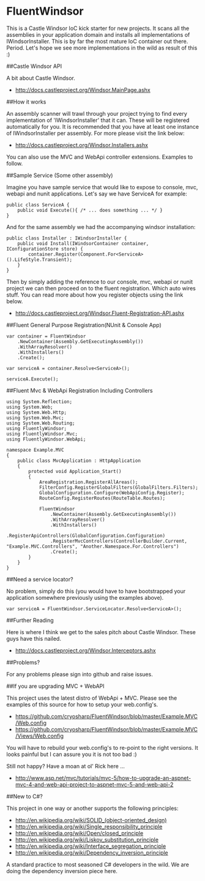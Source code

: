 FluentWindsor
=============

This is a Castle Windsor IoC kick starter for new projects. It scans all the assemblies in your application domain and installs all 
implementations of IWindsorInstaller. This is by far the most mature IoC container out there. Period. Let's hope we see more implementations 
in the wild as result of this :)

##Castle Windsor API

A bit about Castle Windsor.

 - http://docs.castleproject.org/Windsor.MainPage.ashx

##How it works

An assembly scanner will trawl through your project trying to find every implementation of 'IWindsorInstaller' that it can. These will be 
registered automatically for you. It is recommended that you have at least one instance of IWindsorInstaller per assembly. For more please visit 
the link below:

 - http://docs.castleproject.org/Windsor.Installers.ashx

You can also use the MVC and WebApi controller extensions. Examples to follow.

##Sample Service (Some other assembly)

Imagine you have sample service that would like to expose to console, mvc, webapi and nunit applications. Let's say we have ServiceA
for example: 

    public class ServiceA {
		public void Execute(){ /* ... does something ... */ }
	}

And for the same assembly we had the accompanying windsor installation:

    public class Installer : IWindsorInstaller {
		public void Install(IWindsorContainer container, IConfigurationStore store) {
            container.Register(Component.For<ServiceA>().LifeStyle.Transient);
        }
	}

Then by simply adding the reference to our console, mvc, webapi or nunit project we can then proceed on to the fluent registration. Which
auto wires stuff. You can read more about how you register objects using the link below.

 - http://docs.castleproject.org/Windsor.Fluent-Registration-API.ashx

##Fluent General Purpose Registration(NUnit & Console App)

    var container = FluentWindsor
        .NewContainer(Assembly.GetExecutingAssembly())
        .WithArrayResolver()
        .WithInstallers()
        .Create();

    var serviceA = container.Resolve<ServiceA>();

    serviceA.Execute();

##Fluent Mvc & WebApi Registration Including Controllers 

	using System.Reflection;
	using System.Web;
	using System.Web.Http;
	using System.Web.Mvc;
	using System.Web.Routing;
	using FluentlyWindsor;
	using FluentlyWindsor.Mvc;
	using FluentlyWindsor.WebApi;

	namespace Example.MVC
	{
		public class MvcApplication : HttpApplication
		{
			protected void Application_Start()
			{
				AreaRegistration.RegisterAllAreas();
				FilterConfig.RegisterGlobalFilters(GlobalFilters.Filters);
				GlobalConfiguration.Configure(WebApiConfig.Register);
				RouteConfig.RegisterRoutes(RouteTable.Routes);

				FluentWindsor
					.NewContainer(Assembly.GetExecutingAssembly())
					.WithArrayResolver()
					.WithInstallers()
					.RegisterApiControllers(GlobalConfiguration.Configuration)
					.RegisterMvcControllers(ControllerBuilder.Current, "Example.MVC.Controllers", "Another.Namespace.For.Controllers")
					.Create();
			}
		}
	}

##Need a service locator?

No problem, simply do this (you would have to have bootstrapped your application somewhere previously using the examples above). 

	var serviceA = FluentWindsor.ServiceLocator.Resolve<ServiceA>();

##Further Reading

Here is where I think we get to the sales pitch about Castle Windsor. These guys have this nailed.

 - http://docs.castleproject.org/Windsor.Interceptors.ashx

##Problems?

For any problems please sign into github and raise issues. 

##If you are upgrading MVC + WebAPI

This project uses the latest distro of WebApi + MVC. Please see the examples of this source for how to setup your web.config's.

 - https://github.com/cryosharp/FluentWindsor/blob/master/Example.MVC/Web.config
 - https://github.com/cryosharp/FluentWindsor/blob/master/Example.MVC/Views/Web.config

 You will have to rebuild your web.config's to re-point to the right versions. It looks painful but I can assure you it is not too 
 bad :)

 Still not happy? Have a moan at ol' Rick here ... 

  - http://www.asp.net/mvc/tutorials/mvc-5/how-to-upgrade-an-aspnet-mvc-4-and-web-api-project-to-aspnet-mvc-5-and-web-api-2

##New to C#?

This project in one way or another supports the following principles:

 - http://en.wikipedia.org/wiki/SOLID_(object-oriented_design)
 - http://en.wikipedia.org/wiki/Single_responsibility_principle
 - http://en.wikipedia.org/wiki/Open/closed_principle
 - http://en.wikipedia.org/wiki/Liskov_substitution_principle
 - http://en.wikipedia.org/wiki/Interface_segregation_principle
 - http://en.wikipedia.org/wiki/Dependency_inversion_principle

A standard practice to most seasoned C# developers in the wild. We are doing the dependency inversion piece here.

